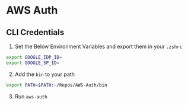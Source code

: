 # AWS Auth

## CLI Credentials

1. Set the Below Environment Variables and export them in your `.zshrc`
```bash
export GOOGLE_IDP_ID=
export GOOGLE_SP_ID=
```

2. Add the `bin` to your path
```bash
export PATH=$PATH:~/Repos/AWS-Auth/bin
```

3. Run `aws-auth`
